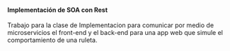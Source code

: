 #### Implementación de SOA con Rest
Trabajo para la clase de Implementacion para comunicar por
medio de microservicios el front-end y el back-end para una app web
que simule el comportamiento de una ruleta.